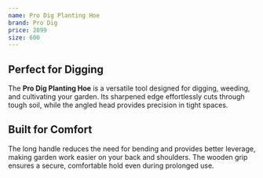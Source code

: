 ```yaml
--- 
name: Pro Dig Planting Hoe
brand: Pro Dig
price: 2099
size: 600
---
```


## Perfect for Digging  

The **Pro Dig Planting Hoe** is a versatile tool designed for digging, weeding, and cultivating your garden. Its sharpened edge effortlessly cuts through tough soil, while the angled head provides precision in tight spaces.

## Built for Comfort  

The long handle reduces the need for bending and provides better leverage, making garden work easier on your back and shoulders. The wooden grip ensures a secure, comfortable hold even during prolonged use.
